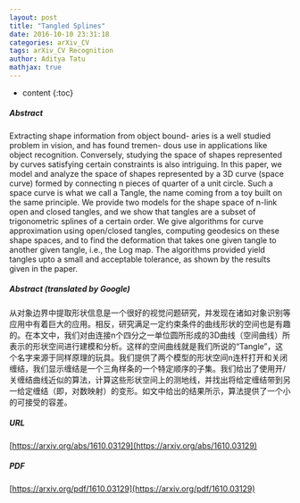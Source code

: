 ```yaml
---
layout: post
title: "Tangled Splines"
date: 2016-10-10 23:31:18
categories: arXiv_CV
tags: arXiv_CV Recognition
author: Aditya Tatu
mathjax: true
---
```


* content
{:toc}

##### Abstract
Extracting shape information from object bound- aries is a well studied problem in vision, and has found tremen- dous use in applications like object recognition. Conversely, studying the space of shapes represented by curves satisfying certain constraints is also intriguing. In this paper, we model and analyze the space of shapes represented by a 3D curve (space curve) formed by connecting n pieces of quarter of a unit circle. Such a space curve is what we call a Tangle, the name coming from a toy built on the same principle. We provide two models for the shape space of n-link open and closed tangles, and we show that tangles are a subset of trigonometric splines of a certain order. We give algorithms for curve approximation using open/closed tangles, computing geodesics on these shape spaces, and to find the deformation that takes one given tangle to another given tangle, i.e., the Log map. The algorithms provided yield tangles upto a small and acceptable tolerance, as shown by the results given in the paper.

##### Abstract (translated by Google)
从对象边界中提取形状信息是一个很好的视觉问题研究，并发现在诸如对象识别等应用中有着巨大的应用。相反，研究满足一定约束条件的曲线形状的空间也是有趣的。在本文中，我们对由连接n个四分之一单位圆所形成的3D曲线（空间曲线）所表示的形状空间进行建模和分析。这样的空间曲线就是我们所说的“Tangle”，这个名字来源于同样原理的玩具。我们提供了两个模型的形状空间n连杆打开和关闭缠结，我们显示缠结是一个三角样条的一个特定顺序的子集。我们给出了使用开/关缠结曲线近似的算法，计算这些形状空间上的测地线，并找出将给定缠结带到另一给定缠结（即，对数映射）的变形。如文中给出的结果所示，算法提供了一个小的可接受的容差。

##### URL
[https://arxiv.org/abs/1610.03129](https://arxiv.org/abs/1610.03129)

##### PDF
[https://arxiv.org/pdf/1610.03129](https://arxiv.org/pdf/1610.03129)

